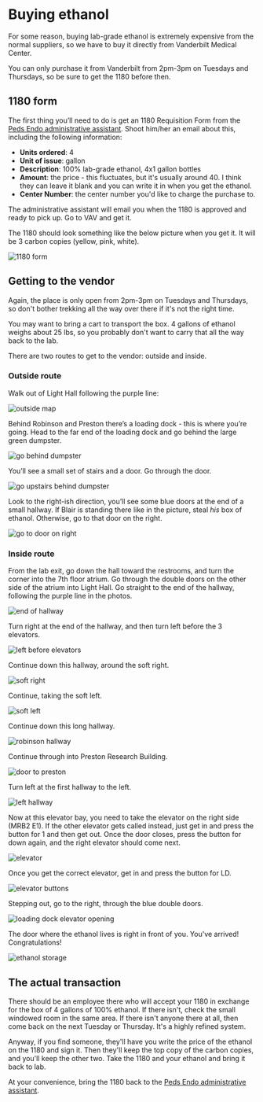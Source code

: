 <!-- TITLE: Ethanol -->

# Buying ethanol
For some reason, buying lab-grade ethanol is extremely expensive from the normal suppliers, so we have to buy it directly from Vanderbilt Medical Center.

You can only purchase it from Vanderbilt from 2pm-3pm on Tuesdays and Thursdays, so be sure to get the 1180 before then.
 
## 1180 form
The first thing you’ll need to do is get an 1180 Requisition Form from the [Peds Endo administrative assistant](/admin-asst "Administrative Assistants").  Shoot him/her an email about this, including the following information:
* **Units ordered**: 4
* **Unit of issue**: gallon
* **Description**: 100% lab-grade ethanol, 4x1 gallon bottles
* **Amount**: the price - this fluctuates, but it's usually around 40. I think they can leave it blank and you can write it in when you get the ethanol.
* **Center Number**: the center number you'd like to charge the purchase to.

The administrative assistant will email you when the 1180 is approved and ready to pick up. Go to VAV and get it.

The 1180 should look something like the below picture when you get it. It will be 3 carbon copies (yellow, pink, white).

![1180 form](/uploads/ethanol/ethanol-00006.jpg "1180 form")

## Getting to the vendor
Again, the place is only open from 2pm-3pm on Tuesdays and Thursdays, so don't bother trekking all the way over there if it's not the right time.

You may want to bring a cart to transport the box. 4 gallons of ethanol weighs about 25 lbs, so you probably don't want to carry that all the way back to the lab.

There are two routes to get to the vendor: outside and inside.

### Outside route
 
Walk out of Light Hall following the purple line:

![outside map](/uploads/ethanol/ethanol-00001.png "outside map")

Behind Robinson and Preston there’s a loading dock - this is where you’re going.  Head to the far end of the loading dock and go behind the large green dumpster.

![go behind dumpster](/uploads/ethanol/ethanol-00002-a.jpg "go behind dumpster")

You’ll see a small set of stairs and a door.  Go through the door.

![go upstairs behind dumpster](/uploads/ethanol/ethanol-00003-a.jpg "go upstairs behind dumpster")

Look to the right-ish direction, you’ll see some blue doors at the end of a small hallway.  If Blair is standing there like in the picture, steal *his* box of ethanol.  Otherwise, go to that door on the right.

![go to door on right](/uploads/ethanol/ethanol-00004-a.jpg "go to door on right")

### Inside route

From the lab exit, go down the hall toward the restrooms, and turn the corner into the 7th floor atrium. Go through the double doors on the other side of the atrium into Light Hall. Go straight to the end of the hallway, following the purple line in the photos.

![end of hallway](/uploads/ethanol/ethanol-00007-a.jpg "end of hallway")

Turn right at the end of the hallway, and then turn left before the 3 elevators.

![left before elevators](/uploads/ethanol/ethanol-00021-a.jpg "left before elevators")

Continue down this hallway, around the soft right.

![soft right](/uploads/ethanol/ethanol-00009-a.jpg "this right is real soft")

Continue, taking the soft left.

![soft left](/uploads/ethanol/ethanol-00010-a.jpg "this left's softness leaves something to be desired")

Continue down this long hallway.

![robinson hallway](/uploads/ethanol/ethanol-00011-a.jpg "robinson hallway")

Continue through into Preston Research Building.

![door to preston](/uploads/ethanol/ethanol-00012-a.jpg "I still think MRB2 is a catchier name.")

Turn left at the first hallway to the left.

![left hallway](/uploads/ethanol/ethanol-00013-a.jpg "this is also the way to Taco Bell")

Now at this elevator bay, you need to take the elevator on the right side (MRB2 E1). If the other elevator gets called instead, just get in and press the button for 1 and then get out. Once the door closes, press the button for down again, and the right elevator should come next.

![elevator](/uploads/ethanol/ethanol-00015-a.jpg "the right elevator is the right one")

Once you get the correct elevator, get in and press the button for LD.

![elevator buttons](/uploads/ethanol/ethanol-00016-a.jpg "LD stands for 'lackluster dungeon'")

Stepping out, go to the right, through the blue double doors.

![loading dock elevator opening](/uploads/ethanol/ethanol-00018-a.jpg "lackluster and dungeony")

The door where the ethanol lives is right in front of you. You've arrived! Congratulations!

![ethanol storage](/uploads/ethanol/ethanol-00019-a.jpg "It's a McDonald's on Mon-Wed-Fri. Closed for both alcohol and quarter pounders on weekends.")

## The actual transaction

There should be an employee there who will accept your 1180 in exchange for the box of 4 gallons of 100% ethanol. If there isn't, check the small windowed room in the same area. If there isn't anyone there at all, then come back on the next Tuesday or Thursday. It's a highly refined system.

Anyway, if you find someone, they'll have you write the price of the ethanol on the 1180 and sign it. Then they'll keep the top copy of the carbon copies, and you'll keep the other two. Take the 1180 and your ethanol and bring it back to lab.
 
At your convenience, bring the 1180 back to the [Peds Endo administrative assistant](/admin-asst "Administrative Assistants").
